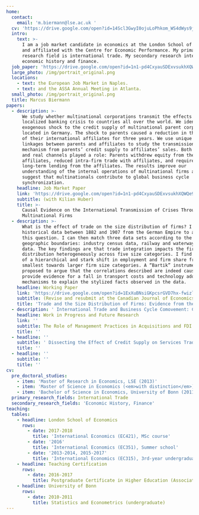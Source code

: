 ```yaml
---
home:
  contact:
    email: 'm.biermann@lse.ac.uk '
  cv: 'https://drive.google.com/open?id=14Scl3GwyI0ojuLoPhkom_WS4dWys9jGE'
  intro:
    text: >-
      I am a job market candidate in economics at the London School of Economics
      and affiliated with the Centre for Economic Performance. My primary
      research field is international trade. My secondary research interests are
      economic history and finance.
  job_paper: 'https://drive.google.com/open?id=1n1-pd4CxyauSDExvsukhXQWQe9wXTWAK'
  large_photo: /img/portrait_original.png
  locations:
    - text: the European Job Market in Naples.
    - text: and the ASSA Annual Meeting in Atlanta.
  small_photo: /img/portrait_original.png
  title: Marcus Biermann
papers:
  - description: >-
      We study whether multinational corporations transmit the effects of a
      localized banking crisis to countries all over the world. We identify an
      exogenous shock to the credit supply of multinational parent corporations
      located in Germany. The shock to parents caused a reduction in the sales
      of their international affiliates for three years. We use unique data on
      linkages between parents and affiliates to study the transmission
      mechanism from parents’ credit supply to affiliates’ sales. Both financial
      and real channels played a role: Parents withdrew equity from their
      affiliates, reduced intra-firm trade with affiliates, and required more
      long-term lending from the affiliates. The results improve our
      understanding of the internal operations of multinational firms and
      suggest that multinationals contribute to global business cycle
      synchronization.
    headline: Job Market Paper
    link: 'https://drive.google.com/open?id=1n1-pd4CxyauSDExvsukhXQWQe9wXTWAK'
    subtitle: (with Kilian Huber)
    title: >-
      Causal Evidence on the International Transmission of Crises Through
      Multinational Firms
  - description: >-
      What is the effect of trade on the size distribution of firms? I collected
      historical data between 1882 and 1907 from the German Empire to address
      this question. I can then match three data sets according to the same
      geographic boundaries: industry census data, railway and waterway trade
      data. The key findings are that trade integration impacts the firm size
      distribution heterogeneously across five size categories. I find evidence
      of a hierarchical and stark shift in employment and firm share from the
      smallest towards larger firm size categories. A “Bartik” instrument is
      proposed to argue that the correlations described are indeed causal. I
      provide evidence for a fall in transport costs and technology adoption as
      mechanisms to explain the stylized facts observed in the data.
    headline: Working Paper
    link: 'https://drive.google.com/open?id=1ExXuBNsiGKpcsrGVD7hx-fwizl5VKYHw'
    subtitle: (Revise and resubmit at the Canadian Journal of Economics)
    title: 'Trade and the Size Distribution of Firms: Evidence from the German Empire '
  - description: ' International Trade and Business Cycle Comovement: Causal Evidence '
    headline: Work in Progress and Future Research
    link: ''
    subtitle: The Role of Management Practices in Acquisitions and FDI
    title: ''
  - headline: ''
    subtitle: ' Dissecting the Effect of Credit Supply on Services Trade '
    title: ''
  - headline: ''
    subtitle: ''
    title: ''
cv:
  pre_doctoral_studies:
    - item: 'Master of Research in Economics, LSE (2013)'
    - item: 'Master of Science in Economics (<em>with distinction</em>), LSE (2012)'
    - item: 'Bachelor of Science in Economics, University of Bonn (2011)'
  primary_research_fields: International Trade
  secondary_research_fields: 'Economic History, Finance'
teaching:
  tables:
    - headline: London School of Economics
      rows:
        - date: 2017-2018
          title: 'International Economics (EC421), MSc course'
        - date: '2016'
          title: 'International Economics (EC351), Summer school'
        - date: '2013-2014, 2015-2017'
          title: 'International Economics (EC315), 3rd-year undergraduate level'
    - headline: Teaching Certification
      rows:
        - date: 2016-2017
          title: Postgraduate Certificate in Higher Education (Associate Level)
    - headline: University of Bonn
      rows:
        - date: 2010-2011
          title: Statistics and Econometrics (undergraduate)
---
```


